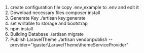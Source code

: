 1.  create configuration file
copy .env_example to .env and edit it
2.  Download necessary files
composer install
3.  Generate Key
./artisan key:generate
4.  set writable to storage and bootstrap
5.  npm install
6.  Building Database
./artisan migrate
7.  Publish LaravelTheme
./artisan vendor:publish --provider="Igaster\LaravelTheme\themeServiceProvider"
